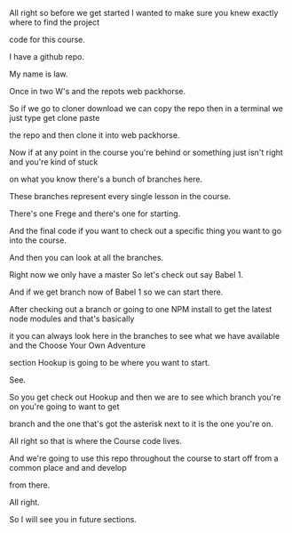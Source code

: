 All right so before we get started I wanted to make sure you knew exactly where to find the project

code for this course.

I have a github repo.

My name is law.

Once in two W's and the repots web packhorse.

So if we go to cloner download we can copy the repo then in a terminal we just type get clone paste

the repo and then clone it into web packhorse.

Now if at any point in the course you're behind or something just isn't right and you're kind of stuck

on what you know there's a bunch of branches here.

These branches represent every single lesson in the course.

There's one Frege and there's one for starting.

And the final code if you want to check out a specific thing you want to go into the course.

And then you can look at all the branches.

Right now we only have a master So let's check out say Babel 1.

And if we get branch now of Babel 1 so we can start there.

After checking out a branch or going to one NPM install to get the latest node modules and that's basically

it you can always look here in the branches to see what we have available and the Choose Your Own Adventure

section Hookup is going to be where you want to start.

See.

So you get check out Hookup and then we are to see which branch you're on you're going to want to get

branch and the one that's got the asterisk next to it is the one you're on.

All right so that is where the Course code lives.

And we're going to use this repo throughout the course to start off from a common place and and develop

from there.

All right.

So I will see you in future sections.
